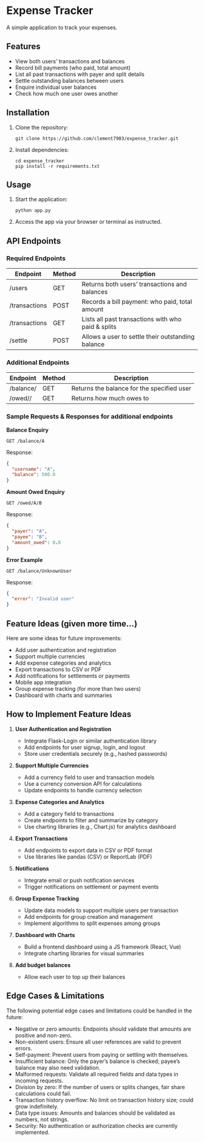 # Expense Tracker

A simple application to track your expenses.

## Features

- View both users’ transactions and balances
- Record bill payments (who paid, total amount)
- List all past transactions with payer and split details
- Settle outstanding balances between users
- Enquire individual user balances
- Check how much one user owes another

## Installation

1. Clone the repository:
   ```
   git clone https://github.com/clement7903/expense_tracker.git
   ```
2. Install dependencies:
   ```
   cd expense_tracker
   pip install -r requirements.txt
   ```

## Usage

1. Start the application:
   ```
   python app.py
   ```
2. Access the app via your browser or terminal as instructed.

## API Endpoints

### Required Endpoints

| Endpoint      | Method | Description                                        |
| ------------- | ------ | -------------------------------------------------- |
| /users        | GET    | Returns both users’ transactions and balances      |
| /transactions | POST   | Records a bill payment: who paid, total amount     |
| /transactions | GET    | Lists all past transactions with who paid & splits |
| /settle       | POST   | Allows a user to settle their outstanding balance  |

### Additional Endpoints

| Endpoint              | Method | Description                                |
| --------------------- | ------ | ------------------------------------------ |
| /balance/<username>   | GET    | Returns the balance for the specified user |
| /owed/<payer>/<payee> | GET    | Returns how much <payer> owes to <payee>   |

### Sample Requests & Responses for additional endpoints

**Balance Enquiry**

```
GET /balance/A
```

Response:

```json
{
  "username": "A",
  "balance": 500.0
}
```

**Amount Owed Enquiry**

```
GET /owed/A/B
```

Response:

```json
{
  "payer": "A",
  "payee": "B",
  "amount_owed": 0.0
}
```

**Error Example**

```
GET /balance/UnknownUser
```

Response:

```json
{
  "error": "Invalid user"
}
```

## Feature Ideas (given more time...)

Here are some ideas for future improvements:

- Add user authentication and registration
- Support multiple currencies
- Add expense categories and analytics
- Export transactions to CSV or PDF
- Add notifications for settlements or payments
- Mobile app integration
- Group expense tracking (for more than two users)
- Dashboard with charts and summaries

## How to Implement Feature Ideas

1. **User Authentication and Registration**

   - Integrate Flask-Login or similar authentication library
   - Add endpoints for user signup, login, and logout
   - Store user credentials securely (e.g., hashed passwords)

2. **Support Multiple Currencies**

   - Add a currency field to user and transaction models
   - Use a currency conversion API for calculations
   - Update endpoints to handle currency selection

3. **Expense Categories and Analytics**

   - Add a category field to transactions
   - Create endpoints to filter and summarize by category
   - Use charting libraries (e.g., Chart.js) for analytics dashboard

4. **Export Transactions**

   - Add endpoints to export data in CSV or PDF format
   - Use libraries like pandas (CSV) or ReportLab (PDF)

5. **Notifications**

   - Integrate email or push notification services
   - Trigger notifications on settlement or payment events

6. **Group Expense Tracking**

   - Update data models to support multiple users per transaction
   - Add endpoints for group creation and management
   - Implement algorithms to split expenses among groups

7. **Dashboard with Charts**

   - Build a frontend dashboard using a JS framework (React, Vue)
   - Integrate charting libraries for visual summaries

8. **Add budget balances**
   - Allow each user to top up their balances

## Edge Cases & Limitations

The following potential edge cases and limitations could be handled in the future:

- Negative or zero amounts: Endpoints should validate that amounts are positive and non-zero.
- Non-existent users: Ensure all user references are valid to prevent errors.
- Self-payment: Prevent users from paying or settling with themselves.
- Insufficient balance: Only the payer’s balance is checked; payee’s balance may also need validation.
- Malformed requests: Validate all required fields and data types in incoming requests.
- Division by zero: If the number of users or splits changes, fair share calculations could fail.
- Transaction history overflow: No limit on transaction history size; could grow indefinitely.
- Data type issues: Amounts and balances should be validated as numbers, not strings.
- Security: No authentication or authorization checks are currently implemented.
